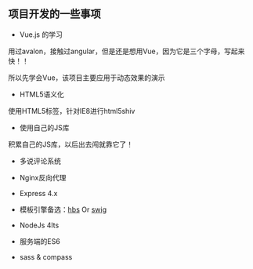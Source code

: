 ## 项目开发的一些事项

* Vue.js 的学习

用过avalon，接触过angular，但是还是想用Vue，因为它是三个字母，写起来快！！

所以先学会Vue，该项目主要应用于动态效果的演示

* HTML5语义化

使用HTML5标签，针对IE8进行html5shiv

* 使用自己的JS库

积累自己的JS库，以后出去闯就靠它了！

* 多说评论系统

* Nginx反向代理

* Express 4.x

* 模板引擎备选：[hbs](https://github.com/donpark/hbs) Or [swig](http://paularmstrong.github.io/swig/)

* NodeJs 4lts

* 服务端的ES6

* sass & compass

